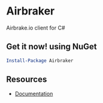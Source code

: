 Airbraker
=========

Airbrake.io client for C#

Get it now! using NuGet
-----------------------
```powershell
Install-Package Airbraker
```

Resources
---------
- [Documentation](Docs)
